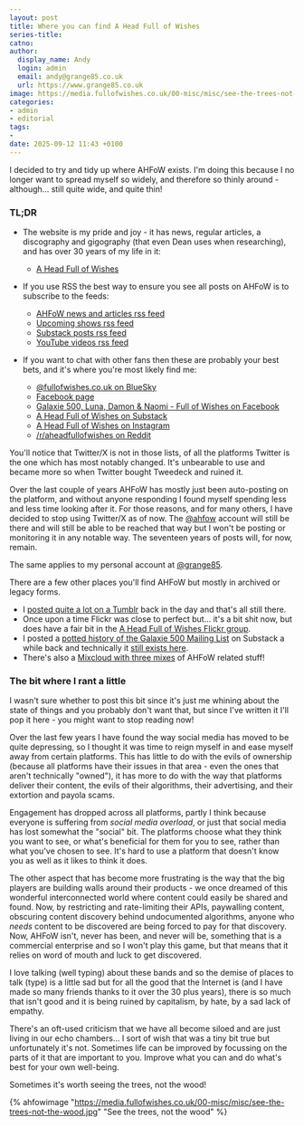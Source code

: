 ```yaml
---
layout: post
title: Where you can find A Head Full of Wishes
series-title:
catno:
author:
  display_name: Andy
  login: admin
  email: andy@grange85.co.uk
  url: https://www.grange85.co.uk
image: https://media.fullofwishes.co.uk/00-misc/misc/see-the-trees-not-the-wood.jpg
categories:
- admin
- editorial
tags:
-
date: 2025-09-12 11:43 +0100
---
```

I decided to try and tidy up where AHFoW exists. I'm doing this because I no longer want to spread myself so widely, and therefore so thinly around - although... still quite wide, and quite thin!

### TL;DR

  - The website is my pride and joy - it has news, regular articles, a discography and gigography (that even Dean uses when researching), and has over 30 years of my life in it:
    - [A Head Full of Wishes](https://www.fullofwishes.co.uk)

  - If you use RSS the best way to ensure you see all posts on AHFoW is to subscribe to the feeds:
    - [AHFoW news and articles rss feed](https://www.fullofwishes.co.uk/feed/)
    - [Upcoming shows rss feed](https://www.fullofwishes.co.uk/database/shows/upcoming.xml)
    - [Substack posts rss feed](https://aheadfullofwishes.substack.com/feed)
    - [YouTube videos rss feed](https://www.youtube.com/feeds/videos.xml?channel_id=UCwkyG_KgITfAm_OGoFNLFuQ&20250626)

  - If you want to chat with other fans then these are probably your best bets, and it's where you're most likely find me:
    - [@fullofwishes.co.uk on BlueSky](https://bsky.app/profile/fullofwishes.co.uk)
    - [Facebook page](https://www.facebook.com/fullofwishes)
    - [Galaxie 500, Luna, Damon & Naomi - Full of Wishes on Facebook](https://www.facebook.com/groups/aheadfullofwishes)
    - [A Head Full of Wishes on Substack](https://aheadfullofwishes.substack.com/)
    - [A Head Full of Wishes on Instagram](https://www.instagram.com/fullofwishes/)
    - [/r/aheadfullofwishes on Reddit](https://www.reddit.com/r/aheadfullofwishes/)


You'll notice that Twitter/X is not in those lists, of all the platforms Twitter is the one which has most notably changed. It's unbearable to use and became more so when Twitter bought Tweedeck and ruined it. 

Over the last couple of years AHFoW has mostly just been auto-posting on the platform, and without anyone responding I found myself spending less and less time looking after it. For those reasons, and for many others, I have decided to stop using Twitter/X as of now. The [@ahfow](https://x.com/ahfow) account will still be there and will still be able to be reached that way but I won't be posting or monitoring it in any notable way. The seventeen years of posts will, for now, remain.

The same applies to my personal account at [@grange85](https://x.com/grange85).

There are a few other places you'll find AHFoW but mostly in archived or legacy forms.

 - I [posted quite a lot on a Tumblr](https://oblivious.fullofwishes.co.uk/) back in the day and that's all still there.
 - Once upon a time Flickr was close to perfect but... it's a bit shit now, but does have a fair bit in the [A Head Full of Wishes Flickr group](https://www.flickr.com/groups/aheadfullofwishes/pool/).
 - I posted a [potted history of the Galaxie 500 Mailing List](https://aheadfullofwishes.substack.com/p/the-galaxie-500-mailing-list-est) on Substack a while back and technically it [still exists here](https://groups.google.com/g/fullofwishes).
 - There's also a [Mixcloud with three mixes](https://www.mixcloud.com/grange85/) of AHFoW related stuff!

### The bit where I rant a little

I wasn't sure whether to post this bit since it's just me whining about the state of things and you probably don't want that, but since I've written it I'll pop it here - you might want to stop reading now!

Over the last few years I have found the way social media has moved to be quite depressing, so I thought it was time to reign myself in and ease myself away from certain platforms. This has little to do with the evils of ownership (because all platforms have their issues in that area - even the ones that aren't technically "owned"), it has more to do with the way that platforms deliver their content, the evils of their algorithms, their advertising, and their extortion and payola scams. 

Engagement has dropped across all platforms, partly I think because everyone is suffering from _social media overload_, or just that social media has lost somewhat the "social" bit. The platforms choose what they think you want to see, or what's beneficial for them for you to see, rather than what you've chosen to see. It's hard to use a platform that doesn't know you as well as it likes to think it does.

The other aspect that has become more frustrating is the way that the big players are building walls around their products - we once dreamed of this wonderful interconnected world where content could easily be shared and found. Now, by restricting and rate-limiting their APIs, paywalling content, obscuring content discovery behind undocumented algorithms, anyone who _needs_ content to be discovered are being forced to pay for that discovery. Now, AHFoW isn't, never has been, and never will be, something that is a commercial enterprise and so I won't play this game, but that means that it relies on word of mouth and luck to get discovered.

I love talking (well typing) about these bands and so the demise of places to talk (type) is a little sad but for all the good that the Internet is (and I have made so many friends thanks to it over the 30 plus years), there is so much that isn't good and it is being ruined by capitalism, by hate, by a sad lack of empathy.

There's an oft-used criticism that we have all become siloed and are just living in our echo chambers... I sort of wish that was a tiny bit true but unfortunately it's not. Sometimes life can be improved by focussing on the parts of it that are important to you. Improve what you can and do what's best for your own well-being.

Sometimes it's worth seeing the trees, not the wood!

{% ahfowimage "https://media.fullofwishes.co.uk/00-misc/misc/see-the-trees-not-the-wood.jpg" "See the trees, not the wood" %}

